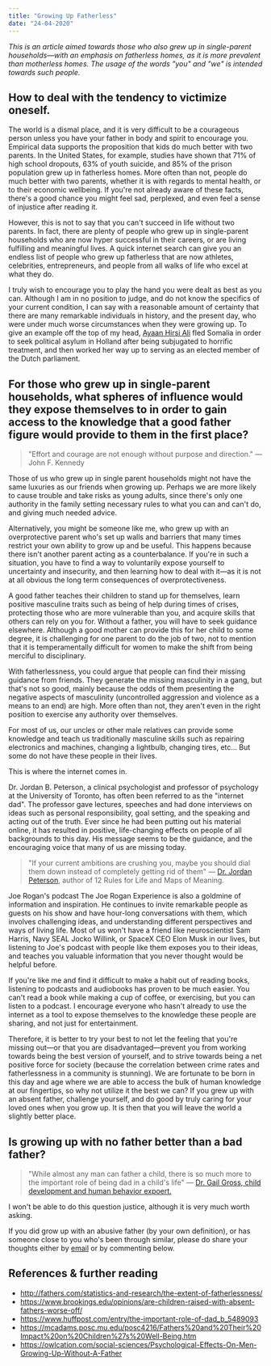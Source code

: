 ```yaml
---
title: "Growing Up Fatherless"
date: "24-04-2020"
---
```


*This is an article aimed towards those who also grew up in single-parent households—with an emphasis on fatherless homes, as it is more prevalent than motherless homes. The usage of the words "you" and "we" is intended towards such people.*

## How to deal with the tendency to victimize oneself.

The world is a dismal place, and it is very difficult to be a courageous person unless you have your father in body and spirit to encourage you. Empirical data supports the proposition that kids do much better with two parents. In the United States, for example, studies have shown that 71% of high school dropouts, 63% of youth suicide, and 85% of the prison population grew up in fatherless homes. More often than not, people do much better with two parents, whether it is with regards to mental health, or to their economic wellbeing. If you're not already aware of these facts, there's a good chance you might feel sad, perplexed, and even feel a sense of injustice after reading it. 

However, this is not to say that you can't succeed in life without two parents. In fact, there are plenty of people who grew up in single-parent households who are now hyper successful in their careers, or are living fulfilling and meaningful lives. A quick internet search can give you an endless list of people who grew up fatherless that are now athletes, celebrities, entrepreneurs, and people from all walks of life who excel at what they do. 

I truly wish to encourage you to play the hand you were dealt as best as you can. Although I am in no position to judge, and do not know the specifics of your current condition, I can say with a reasonable amount of certainty that there are many remarkable individuals in history, and the present day, who were under much worse circumstances when they were growing up. To give an example off the top of my head, [Ayaan Hirsi Ali](https://www.theahafoundation.org/ayaan-hirsi-ali-founder-of-the-aha-foundation/) fled Somalia in order to seek political asylum in Holland after being subjugated to horrific treatment, and then worked her way up to serving as an elected member of the Dutch parliament. 


## For those who grew up in single-parent households, what spheres of influence would they expose themselves to in order to gain access to the knowledge that a good father figure would provide to them in the first place?

> "Effort and courage are not enough without purpose and direction." — John F. Kennedy

Those of us who grew up in single parent households might not have the same luxuries as our friends when growing up. Perhaps we are more likely to cause trouble and take risks as young adults, since there's only one authority in the family setting necessary rules to what you can and can't do, and giving much needed advice. 
 
Alternatively, you might be someone like me, who grew up with an overprotective parent who's set up walls and barriers that many times restrict your own ability to grow up and be useful. This happens because there isn't another parent acting as a counterbalance. If you're in such a situation, you have to find a way to voluntarily expose yourself to uncertainty and insecurity, and then learning how to deal with it—as it is not at all obvious the long term consequences of overprotectiveness.
 
A good father teaches their children to stand up for themselves, learn positive masculine traits such as being of help during times of crises, protecting those who are more vulnerable than you, and acquire skills that others can rely on you for. Without a father, you will have to seek guidance elsewhere. Although a good mother can provide this for her child to some degree, it is challenging for one parent to do the job of two, not to mention that it is temperamentally difficult for women to make the shift from being merciful to disciplinary.
 
With fatherlessness, you could argue that people can find their missing guidance from friends. They generate the missing masculinity in a gang, but that's not so good, mainly because the odds of them presenting the negative aspects of masculinity (uncontrolled aggression and violence as a means to an end) are high. More often than not, they aren't even in the right position to exercise any authority over themselves.
 
For most of us, our uncles or other male relatives can provide some knowledge and teach us traditionally masculine skills such as repairing electronics and machines, changing a lightbulb, changing tires, etc... But some do not have these people in their lives. 
 
This is where the internet comes in.
 
Dr. Jordan B. Peterson, a clinical psychologist and professor of psychology at the University of Toronto, has often been referred to as the "internet dad". The professor gave lectures, speeches and had done interviews on ideas such as personal responsibility, goal setting, and the speaking and acting out of the truth. Ever since he had been putting out his material online, it has resulted in positive, life-changing effects on people of all backgrounds to this day. His message seems to be the guidance, and the encouraging voice that many of us are missing today.

>"If your current ambitions are crushing you, maybe you should dial them down instead of completely getting rid of them" — [Dr. Jordan Peterson](https://www.jordanbpeterson.com), author of 12 Rules for Life and Maps of Meaning.

Joe Rogan's podcast The Joe Rogan Experience is also a goldmine of information and inspiration. He continues to invite remarkable people as guests on his show and have hour-long conversations with them, which involves challenging ideas, and understanding different perspectives and ways of living life. Most of us won't have a friend like neuroscientist Sam Harris, Navy SEAL Jocko Willink, or SpaceX CEO Elon Musk in our lives, but listening to Joe's podcast with people like them exposes you to their ideas, and teaches you valuable information that you never thought would be helpful before. 

If you're like me and find it difficult to make a habit out of reading books, listening to podcasts and audiobooks has proven to be much easier. You can't read a book while making a cup of coffee, or exercising, but you can listen to a podcast. I encourage everyone who hasn't already to use the internet as a tool to expose themselves to the knowledge these people are sharing, and not just for entertainment.

Therefore, it is better to try your best to not let the feeling that you're missing out—or that you are disadvantaged—prevent you from working towards being the best version of yourself, and to strive towards being a net positive force for society (because the correlation between crime rates and fatherlessness in a community is stunning). We are fortunate to be born in this day and age where we are able to access the bulk of human knowledge at our fingertips, so why not utilize it the best we can? If you grew up with an absent father, challenge yourself, and do good by truly caring for your loved ones when you grow up. It is then that you will leave the world a slightly better place.
 
## Is growing up with no father better than a bad father?
 
> "While almost any man can father a child, there is so much more to the important role of being dad in a child's life" — [Dr. Gail Gross, child development and human behavior expoert.](https://www.huffpost.com/author/dr-gail-gross)

I won't be able to do this question justice, although it is very much worth asking.

If you did grow up with an abusive father (by your own definition), or has someone close to you who's been through similar, please do share your thoughts either by [email](mailto:masayashida@gmail.com) or by commenting below. 

## References & further reading

* http://fathers.com/statistics-and-research/the-extent-of-fatherlessness/
* https://www.brookings.edu/opinions/are-children-raised-with-absent-fathers-worse-off/
* https://www.huffpost.com/entry/the-important-role-of-dad_b_5489093
* https://mcadams.posc.mu.edu/posc4216/Fathers%20and%20Their%20Impact%20on%20Children%27s%20Well-Being.htm
* https://owlcation.com/social-sciences/Psychological-Effects-On-Men-Growing-Up-Without-A-Father

